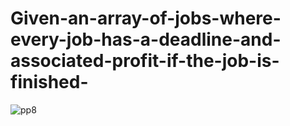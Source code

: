 # Given-an-array-of-jobs-where-every-job-has-a-deadline-and-associated-profit-if-the-job-is-finished-


![pp8](https://user-images.githubusercontent.com/88750144/196750146-fd10a77f-1608-4e23-8488-6d16240b2547.PNG)
